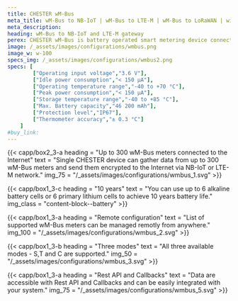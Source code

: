 ```yaml
---
title: CHESTER wM-Bus
meta_title: wM-Bus to NB-IoT | wM-Bus to LTE-M | wM-Bus to LoRaWAN | with IoT Gateway CHESTER
meta_description:
heading: wM-Bus to NB-IoT and LTE-M gateway
perex: CHESTER wM-Bus is battery operated smart metering device connecting up to 300 wM-Bus meters to the Internet with NB-IoT and LTE-M networks.
image: /_assets/images/configurations/wmbus.png
image_w: w-100
specs_img: /_assets/images/configurations/wmbus2.png
specs: [
        ["Operating input voltage","3.6 V"],
        ["Idle power consumption","< 150 μA"],
        ["Operating temperature range","-40 to +70 °C"],
        ["Peak power consumption","< 150 μA"],
        ["Storage temperature range","-40 to +85 °C"],
        ["Max. Battery capacity","46 200 mAh"],
        ["Protection level","IP67"],
        ["Thermometer accuracy","± 0.3 °C"]
    ]
#buy_link: 
---
```



 {{< capp/box2_3-a heading = "Up to 300 wM-Bus meters connected to the Internet" text = "Single CHESTER device can gather data from up to 300 wM-Bus meters and send them encrypted to the Internet via NB-IoT or LTE-M network." img_75 = "/_assets/images/configurations/wmbus_1.svg" >}}

{{< capp/box1_3-c heading = "10 years" text = "You can use up to 6 alkaline battery cells or 6 primary lithium cells to achieve 10 years battery life." img_class = "content-block--battery" >}}

{{< capp/box1_3-a heading = "Remote configuration" text = "List of supported wM-Bus meters can be managed remotly from anywhere." img_100 = "/_assets/images/configurations/wmbus_2.svg" >}}
        
{{< capp/box1_3-b heading = "Three modes" text = "All three available modes - S,T and C are supported." img_50 = "/_assets/images/configurations/wmbus_3.svg" >}}

{{< capp/box1_3-a heading = "Rest API and Callbacks" text = "Data are accessible with Rest API and Callbacks and can be easily integrated with your system." img_75 = "/_assets/images/configurations/wmbus_5.svg" >}}
